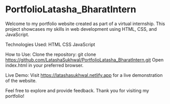 # PortfolioLatasha_BharatIntern
Welcome to my portfolio website created as part of a virtual internship. This project showcases my skills in web development using HTML, CSS, and JavaScript.

Technologies Used: HTML CSS JavaScript

How to Use: Clone the repository: git clone https://github.com/LatashaSukhwal/PortfolioLatasha_BharatIntern.git Open index.html in your preferred browser.

Live Demo: Visit https://latashasukhwal.netlify.app for a live demonstration of the website.

Feel free to explore and provide feedback. Thank you for visiting my portfolio!
